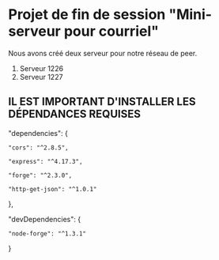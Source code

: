 # Projet de fin de session "Mini-serveur pour courriel"

Nous avons créé deux serveur pour notre réseau de peer.

1. Serveur 1226
2. Serveur 1227

## IL EST IMPORTANT D'INSTALLER LES DÉPENDANCES REQUISES

  "dependencies": {
  
    "cors": "^2.8.5",
    
    "express": "^4.17.3",
    
    "forge": "^2.3.0",
    
    "http-get-json": "^1.0.1"
  },
  
  "devDependencies": {
  
    "node-forge": "^1.3.1"
  }
